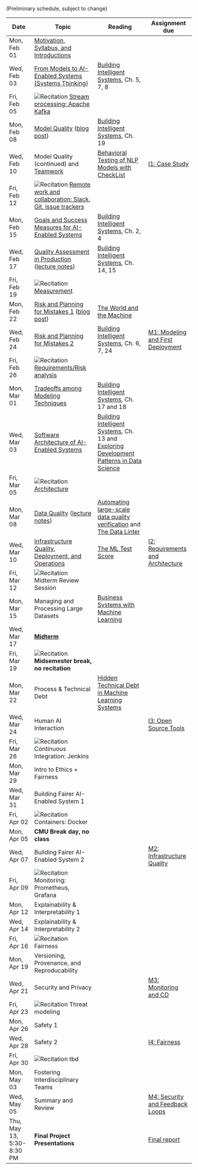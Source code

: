 
(Preliminary schedule, subject to change)


| Date  | Topic | Reading | Assignment due |
| -     | -     | -       | -              |
| Mon, Feb 01 | [Motivation, Syllabus, and Introductions](https://ckaestne.github.io/seai/S2021/slides/01_introduction/intro.html) | |  |
| Wed, Feb 03 | [From Models to AI-Enabled Systems (Systems Thinking)](https://ckaestne.github.io/seai/S2021/slides/02_systems/systems.html) | [Building Intelligent Systems](https://cmu.primo.exlibrisgroup.com/permalink/01CMU_INST/6lpsnm/alma991019649190004436), Ch. 5, 7, 8 |  |
| Fri, Feb 05 | ![Recitation](https://img.shields.io/badge/-rec-Yellow.svg) [Stream processing: Apache Kafka](https://github.com/ckaestne/seai/tree/S2021/recitations/01_apache_kafka)| |  |
| Mon, Feb 08 | [Model Quality](https://ckaestne.github.io/seai/S2021/slides/03_modelquality/modelquality.html) ([blog post](https://ckaestne.medium.com/a-software-testing-view-on-machine-learning-model-quality-d508cb9e20a6)) | [Building Intelligent Systems](https://cmu.primo.exlibrisgroup.com/permalink/01CMU_INST/6lpsnm/alma991019649190004436), Ch. 19 |  |
| Wed, Feb 10 | Model Quality (continued) and [Teamwork](https://ckaestne.github.io/seai/S2021/slides/03_modelquality/teams.html) | [Behavioral Testing of NLP Models with CheckList](https://homes.cs.washington.edu/~wtshuang/static/papers/2020-acl-checklist.pdf) | [I1: Case Study](https://github.com/ckaestne/seai/blob/S2021/assignments/I1_case_study.md) |
| Fri, Feb 12 | ![Recitation](https://img.shields.io/badge/-rec-Yellow.svg) [Remote work and collaboration: Slack, Git, issue trackers](https://github.com/ckaestne/seai/tree/S2021/recitations/02_git_and_collaboration) | |  |
| Mon, Feb 15 | [Goals and Success Measures for AI-Enabled Systems](https://ckaestne.github.io/seai/S2021/slides/04_goals/goals.html)  | [Building Intelligent Systems](https://cmu.primo.exlibrisgroup.com/permalink/01CMU_INST/6lpsnm/alma991019649190004436), Ch. 2, 4 |  |
| Wed, Feb 17 | [Quality Assessment in Production](https://ckaestne.github.io/seai/S2021/slides/05_qainproduction/qainproduction.html) ([lecture notes](https://ckaestne.medium.com/quality-assurance-in-production-for-ml-enabled-systems-4d1b3442316f)) | [Building Intelligent Systems](https://cmu.primo.exlibrisgroup.com/permalink/01CMU_INST/6lpsnm/alma991019649190004436), Ch. 14, 15 |  |
| Fri, Feb 19 | ![Recitation](https://img.shields.io/badge/-rec-Yellow.svg) [Measurement](https://github.com/ckaestne/seai/tree/S2021/recitations/03_measurement) | |  |
| Mon, Feb 22 | [Risk and Planning for Mistakes 1](https://ckaestne.github.io/seai/S2021/slides/06_risks/risks.html) ([blog post](https://medium.com/@ckaestne/the-world-and-the-machine-and-responsible-machine-learning-1ae72353c5ae)) | [The World and the Machine](http://mcs.open.ac.uk/mj665/icse17kn.pdf)|  |
| Wed, Feb 24 | [Risk and Planning for Mistakes 2](https://ckaestne.github.io/seai/S2021/slides/07_risks_ii/risks_ii.html) | [Building Intelligent Systems](https://cmu.primo.exlibrisgroup.com/permalink/01CMU_INST/6lpsnm/alma991019649190004436), Ch. 6, 7, 24 | [M1: Modeling and First Deployment](https://github.com/ckaestne/seai/blob/S2021/assignments/project.md) |
| Fri, Feb 26 | ![Recitation](https://img.shields.io/badge/-rec-Yellow.svg) [Requirements/Risk analysis](https://github.com/ckaestne/seai/tree/S2021/recitations/04_requirements_and_risk_analysis) | |  |
| Mon, Mar 01 | [Tradeoffs among Modeling Techniques](https://ckaestne.github.io/seai/S2021/slides/08_tradeoffs/tradeoffs.html) | [Building Intelligent Systems](https://cmu.primo.exlibrisgroup.com/permalink/01CMU_INST/6lpsnm/alma991019649190004436), Ch. 17 and 18 |  |
| Wed, Mar 03 | [Software Architecture of AI-Enabled Systems](https://ckaestne.github.io/seai/S2021/slides/09_architecture/architecture.html) | [Building Intelligent Systems](https://cmu.primo.exlibrisgroup.com/permalink/01CMU_INST/6lpsnm/alma991019649190004436), Ch. 13 and [Exploring Development Patterns in Data Science](https://www.theorylane.com/2017/10/20/some-development-patterns-in-data-science/) |  |
| Fri, Mar 05 | ![Recitation](https://img.shields.io/badge/-rec-Yellow.svg) [Architecture](https://github.com/ckaestne/seai/tree/S2021/recitations/05_architecture) | |  |
| Mon, Mar 08 | [Data Quality](https://ckaestne.github.io/seai/S2021/slides/10_dataquality/dataquality.html) ([lecture notes](https://ckaestne.medium.com/data-quality-for-building-production-ml-systems-2e0cc7e6113f)) | [Automating large-scale data quality verification](http://www.vldb.org/pvldb/vol11/p1781-schelter.pdf) and [The Data Linter](http://learningsys.org/nips17/assets/papers/paper_19.pdf) |  |
| Wed, Mar 10 | [Infrastructure Quality, Deployment, and Operations](https://ckaestne.github.io/seai/S2021/slides/11_infrastructurequality/infrastructurequality.html) | [The ML Test Score](https://research.google.com/pubs/archive/46555.pdf) | [I2: Requirements and Architecture](https://github.com/ckaestne/seai/blob/S2021/assignments/I2_requirements_architecture.md) |
| Fri, Mar 12 | ![Recitation](https://img.shields.io/badge/-rec-Yellow.svg) Midterm Review Session | |  |
| Mon, Mar 15 | Managing and Processing Large Datasets | [Business Systems with Machine Learning](https://www.youtube.com/watch?v=_bvrzYOA8dY) |  |
| Wed, Mar 17 | [**Midterm**](https://github.com/ckaestne/seai/tree/S2021/exams) | |  |
| Fri, Mar 19 | ![Recitation](https://img.shields.io/badge/-rec-Yellow.svg) **Midsemester break, no recitation** | |  |
| Mon, Mar 22 | Process & Technical Debt | [Hidden Technical Debt in Machine Learning Systems](http://papers.nips.cc/paper/5656-hidden-technical-debt-in-machine-learning-systems.pdf) |  |
| Wed, Mar 24 | Human AI Interaction | | [I3: Open Source Tools](https://github.com/ckaestne/seai/blob/S2021/assignments/I3_se4ai_tools.md) |
| Fri, Mar 26 | ![Recitation](https://img.shields.io/badge/-rec-Yellow.svg) Continuous Integration: Jenkins | |  |
| Mon, Mar 29 | Intro to Ethics + Fairness | |  |
| Wed, Mar 31 | Building Fairer AI-Enabled System 1 | |  |
| Fri, Apr 02 | ![Recitation](https://img.shields.io/badge/-rec-Yellow.svg) Containers: Docker | |  |
| Mon, Apr 05 | **CMU Break day, no class** | |  |
| Wed, Apr 07 | Building Fairer AI-Enabled System 2 | | [M2: Infrastructure Quality](https://github.com/ckaestne/seai/blob/S2021/assignments/project.md) |
| Fri, Apr 09 | ![Recitation](https://img.shields.io/badge/-rec-Yellow.svg) Monitoring: Prometheus, Grafana | |  |
| Mon, Apr 12 | Explainability & Interpretability 1  | |  |
| Wed, Apr 14 | Explainability & Interpretability 2 | |  |
| Fri, Apr 16 | ![Recitation](https://img.shields.io/badge/-rec-Yellow.svg) Fairness | |  |
| Mon, Apr 19 | Versioning, Provenance, and Reproducability | |  |
| Wed, Apr 21 | Security and Privacy | | [M3: Monitoring and CD](https://github.com/ckaestne/seai/blob/S2021/assignments/project.md) |
| Fri, Apr 23 | ![Recitation](https://img.shields.io/badge/-rec-Yellow.svg) Threat modeling | |  |
| Mon, Apr 26 | Safety 1 | |  |
| Wed, Apr 28 | Safety 2 | | [I4: Fairness](https://github.com/ckaestne/seai/blob/S2021/assignments/I4_fairness.md) |
| Fri, Apr 30 | ![Recitation](https://img.shields.io/badge/-rec-Yellow.svg) tbd | |  |
| Mon, May 03 | Fostering Interdisciplinary Teams | |  |
| Wed, May 05 | Summary and Review | | [M4: Security and Feedback Loops](https://github.com/ckaestne/seai/blob/S2021/assignments/project.md) |
| Thu, May 13, 5:30-8:30 PM | **Final Project Presentations** | | [Final report](https://github.com/ckaestne/seai/blob/S2021/assignments/project.md) |

